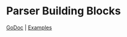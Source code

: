 # Parser Building Blocks
[GoDoc](https://pkg.go.dev/github.com/di-wu/parser) | [Examples](./examples)
